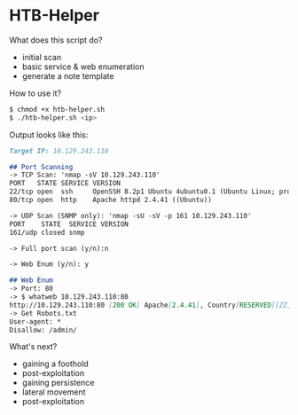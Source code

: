 # HTB-Helper

What does this script do?
- initial scan
- basic service & web enumeration
- generate a note template

How to use it?

```sh
$ chmod +x htb-helper.sh
$ ./htb-helper.sh <ip>
```

Output looks like this:

```md
Target IP: 10.129.243.110

## Port Scanning
-> TCP Scan: 'nmap -sV 10.129.243.110'
PORT   STATE SERVICE VERSION
22/tcp open  ssh     OpenSSH 8.2p1 Ubuntu 4ubuntu0.1 (Ubuntu Linux; protocol 2.0)
80/tcp open  http    Apache httpd 2.4.41 ((Ubuntu))

-> UDP Scan (SNMP only): 'nmap -sU -sV -p 161 10.129.243.110'
PORT    STATE  SERVICE VERSION
161/udp closed snmp

-> Full port scan (y/n):n

-> Web Enum (y/n): y

## Web Enum
-> Port: 80
-> $ whatweb 10.129.243.110:80
http://10.129.243.110:80 [200 OK] Apache[2.4.41], Country[RESERVED][ZZ], HTTPServer[Ubuntu Linux][Apache/2.4.41 (Ubuntu)], IP[10.129.243.110]
-> Get Robots.txt
User-agent: *
Disallow: /admin/ 
```

What's next?
- gaining a foothold
- post-exploitation
- gaining persistence
- lateral movement
- post-exploitation